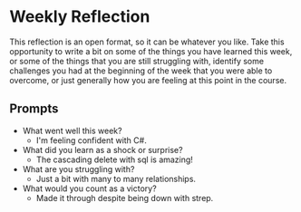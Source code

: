# Weekly Reflection

This reflection is an open format, so it can be whatever you like. Take this opportunity to write a bit on some of the things you have learned this week, or some of the things that you are still struggling with, identify some challenges you had at the beginning of the week that you were able to overcome, or just generally how you are feeling at this point in the course.

## Prompts

- What went well this week?
  - I'm feeling confident with C#.
- What did you learn as a shock or surprise?
  - The cascading delete with sql is amazing!
- What are you struggling with?
  - Just a bit with many to many relationships.
- What would you count as a victory?
  - Made it through despite being down with strep.
